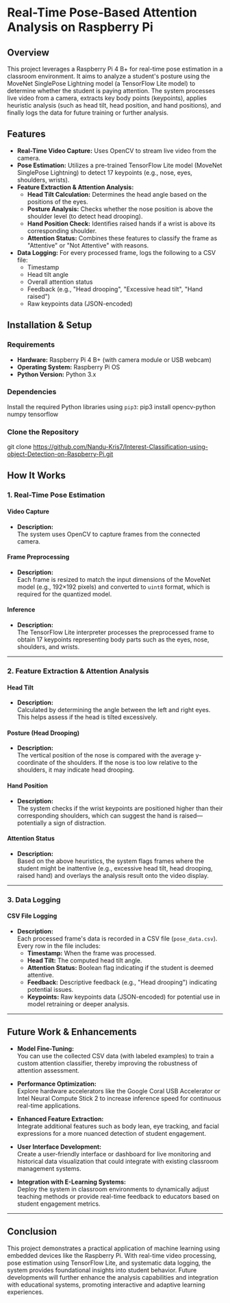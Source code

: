 # Real-Time Pose-Based Attention Analysis on Raspberry Pi

## Overview

This project leverages a Raspberry Pi 4 B+ for real-time pose estimation in a classroom environment. It aims to analyze a student's posture using the MoveNet SinglePose Lightning model (a TensorFlow Lite model) to determine whether the student is paying attention. The system processes live video from a camera, extracts key body points (keypoints), applies heuristic analysis (such as head tilt, head position, and hand positions), and finally logs the data for future training or further analysis.

## Features

- **Real-Time Video Capture:** Uses OpenCV to stream live video from the camera.
- **Pose Estimation:** Utilizes a pre-trained TensorFlow Lite model (MoveNet SinglePose Lightning) to detect 17 keypoints (e.g., nose, eyes, shoulders, wrists).
- **Feature Extraction & Attention Analysis:**
  - **Head Tilt Calculation:** Determines the head angle based on the positions of the eyes.
  - **Posture Analysis:** Checks whether the nose position is above the shoulder level (to detect head drooping).
  - **Hand Position Check:** Identifies raised hands if a wrist is above its corresponding shoulder.
  - **Attention Status:** Combines these features to classify the frame as "Attentive" or "Not Attentive" with reasons.
- **Data Logging:** For every processed frame, logs the following to a CSV file:
  - Timestamp
  - Head tilt angle
  - Overall attention status
  - Feedback (e.g., "Head drooping", "Excessive head tilt", "Hand raised")
  - Raw keypoints data (JSON-encoded)


## Installation & Setup

### Requirements

- **Hardware:** Raspberry Pi 4 B+ (with camera module or USB webcam)
- **Operating System:** Raspberry Pi OS
- **Python Version:** Python 3.x

### Dependencies

Install the required Python libraries using `pip3`:
pip3 install opencv-python numpy tensorflow

### Clone the Repository
git clone https://github.com/Nandu-Kris7/Interest-Classification-using-object-Detection-on-Raspberry-Pi.git

## How It Works

### 1. Real-Time Pose Estimation

#### Video Capture
- **Description:**  
  The system uses OpenCV to capture frames from the connected camera.

#### Frame Preprocessing
- **Description:**  
  Each frame is resized to match the input dimensions of the MoveNet model (e.g., 192×192 pixels) and converted to `uint8` format, which is required for the quantized model.

#### Inference
- **Description:**  
  The TensorFlow Lite interpreter processes the preprocessed frame to obtain 17 keypoints representing body parts such as the eyes, nose, shoulders, and wrists.

---

### 2. Feature Extraction & Attention Analysis

#### Head Tilt
- **Description:**  
  Calculated by determining the angle between the left and right eyes. This helps assess if the head is tilted excessively.

#### Posture (Head Drooping)
- **Description:**  
  The vertical position of the nose is compared with the average y-coordinate of the shoulders. If the nose is too low relative to the shoulders, it may indicate head drooping.

#### Hand Position
- **Description:**  
  The system checks if the wrist keypoints are positioned higher than their corresponding shoulders, which can suggest the hand is raised—potentially a sign of distraction.

#### Attention Status
- **Description:**  
  Based on the above heuristics, the system flags frames where the student might be inattentive (e.g., excessive head tilt, head drooping, raised hand) and overlays the analysis result onto the video display.

---

### 3. Data Logging

#### CSV File Logging
- **Description:**  
  Each processed frame's data is recorded in a CSV file (`pose_data.csv`). Every row in the file includes:
  - **Timestamp:** When the frame was processed.
  - **Head Tilt:** The computed head tilt angle.
  - **Attention Status:** Boolean flag indicating if the student is deemed attentive.
  - **Feedback:** Descriptive feedback (e.g., "Head drooping") indicating potential issues.
  - **Keypoints:** Raw keypoints data (JSON-encoded) for potential use in model retraining or deeper analysis.

---

## Future Work & Enhancements

- **Model Fine-Tuning:**  
  You can use the collected CSV data (with labeled examples) to train a custom attention classifier, thereby improving the robustness of attention assessment.

- **Performance Optimization:**  
  Explore hardware accelerators like the Google Coral USB Accelerator or Intel Neural Compute Stick 2 to increase inference speed for continuous real-time applications.

- **Enhanced Feature Extraction:**  
  Integrate additional features such as body lean, eye tracking, and facial expressions for a more nuanced detection of student engagement.

- **User Interface Development:**  
  Create a user-friendly interface or dashboard for live monitoring and historical data visualization that could integrate with existing classroom management systems.

- **Integration with E-Learning Systems:**  
  Deploy the system in classroom environments to dynamically adjust teaching methods or provide real-time feedback to educators based on student engagement metrics.

---

## Conclusion

This project demonstrates a practical application of machine learning using embedded devices like the Raspberry Pi. With real-time video processing, pose estimation using TensorFlow Lite, and systematic data logging, the system provides foundational insights into student behavior. Future developments will further enhance the analysis capabilities and integration with educational systems, promoting interactive and adaptive learning experiences.

